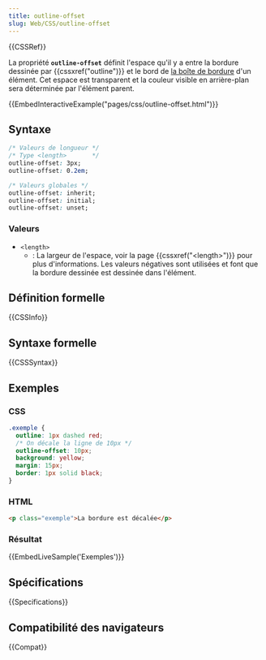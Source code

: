 ```yaml
---
title: outline-offset
slug: Web/CSS/outline-offset
---
```


{{CSSRef}}

La propriété **`outline-offset`** définit l'espace qu'il y a entre la bordure dessinée par {{cssxref("outline")}} et le bord de [la boîte de bordure](/en-US/docs/Learn/CSS/Building_blocks/The_box_model) d'un élément. Cet espace est transparent et la couleur visible en arrière-plan sera déterminée par l'élément parent.

{{EmbedInteractiveExample("pages/css/outline-offset.html")}}

## Syntaxe

```css
/* Valeurs de longueur */
/* Type <length>       */
outline-offset: 3px;
outline-offset: 0.2em;

/* Valeurs globales */
outline-offset: inherit;
outline-offset: initial;
outline-offset: unset;
```

### Valeurs

- `<length>`
  - : La largeur de l'espace, voir la page {{cssxref("&lt;length&gt;")}} pour plus d'informations. Les valeurs négatives sont utilisées et font que la bordure dessinée est dessinée dans l'élément.

## Définition formelle

{{CSSInfo}}

## Syntaxe formelle

{{CSSSyntax}}

## Exemples

### CSS

```css
.exemple {
  outline: 1px dashed red;
  /* On décale la ligne de 10px */
  outline-offset: 10px;
  background: yellow;
  margin: 15px;
  border: 1px solid black;
}
```

### HTML

```html
<p class="exemple">La bordure est décalée</p>
```

### Résultat

{{EmbedLiveSample('Exemples')}}

## Spécifications

{{Specifications}}

## Compatibilité des navigateurs

{{Compat}}
